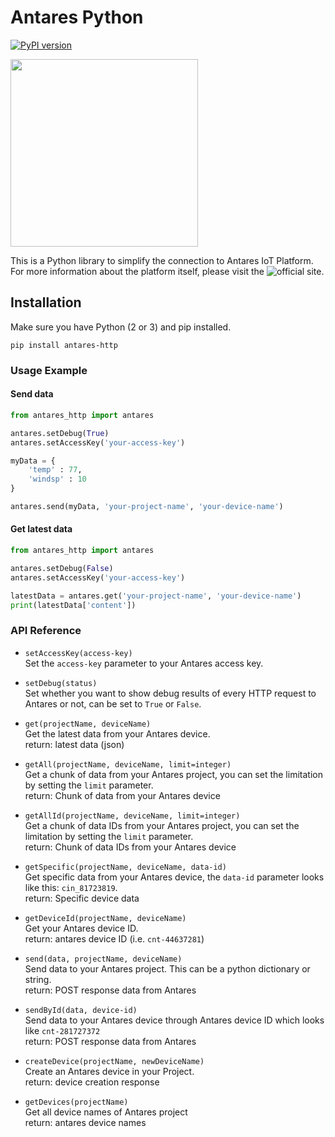 # Antares Python
[![PyPI version](https://badge.fury.io/py/antares-http.svg)](https://badge.fury.io/py/antares-http)  

<img src="https://antares.id/assets/img/antarespy.png" width="300">  

This is a Python library to simplify the connection to Antares IoT Platform. For more information about the platform itself, please visit the ![official site](https://antares.id).  

## Installation
Make sure you have Python (2 or 3) and pip installed.
```
pip install antares-http
```

### Usage Example
#### Send data
```python
from antares_http import antares

antares.setDebug(True)
antares.setAccessKey('your-access-key')

myData = {
    'temp' : 77,
    'windsp' : 10
}

antares.send(myData, 'your-project-name', 'your-device-name')
```

#### Get latest data
```python
from antares_http import antares

antares.setDebug(False)
antares.setAccessKey('your-access-key')

latestData = antares.get('your-project-name', 'your-device-name')
print(latestData['content'])
```

### API Reference
* `setAccessKey(access-key)`  
Set the `access-key` parameter to your Antares access key.  

* `setDebug(status)`  
Set whether you want to show debug results of every HTTP request to Antares or not, can be set to `True` or `False`.  

* `get(projectName, deviceName)`  
    Get the latest data from your Antares device.  
    return: latest data (json)  
* `getAll(projectName, deviceName, limit=integer)`  
    Get a chunk of data from your Antares project, you can set the limitation by setting the `limit` parameter.  
    return: Chunk of data from your Antares device  

* `getAllId(projectName, deviceName, limit=integer)`  
    Get a chunk of data IDs from your Antares project, you can set the limitation by setting the `limit` parameter.  
    return: Chunk of data IDs from your Antares device  

* `getSpecific(projectName, deviceName, data-id)`  
    Get specific data from your Antares device, the `data-id` parameter looks like this: `cin_81723819`.  
    return: Specific device data  

* `getDeviceId(projectName, deviceName)`  
    Get your Antares device ID.  
    return: antares device ID (i.e. `cnt-44637281`)  

* `send(data, projectName, deviceName)`  
    Send data to your Antares project. This can be a python dictionary or string.  
    return: POST response data from Antares  

* `sendById(data, device-id)`  
    Send data to your Antares device through Antares device ID which looks like `cnt-281727372`  
    return: POST response data from Antares  

* `createDevice(projectName, newDeviceName)`  
    Create an Antares device in your Project.  
    return: device creation response  

* `getDevices(projectName)`  
    Get all device names of Antares project  
    return: antares device names  
